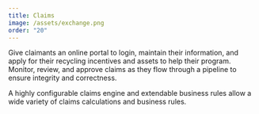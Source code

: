 ```yaml
---
title: Claims
image: /assets/exchange.png
order: "20"
---
```

Give claimants an online portal to login, maintain their information, and apply for their recycling incentives and assets to help their program. Monitor, review, and approve claims as they flow through a pipeline to ensure integrity and correctness.

A highly configurable claims engine and extendable business rules allow a wide variety of claims calculations and business rules. 
